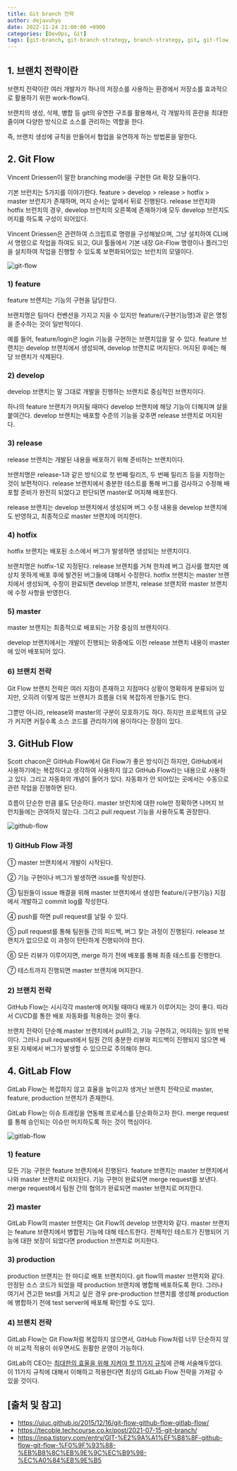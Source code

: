 ```yaml
---
title: Git branch 전략
author: dejavuhyo
date: 2022-11-24 21:00:00 +0900
categories: [DevOps, Git]
tags: [git-branch, git-branch-strategy, branch-strategy, git, git-flow, github-flow, gitlab-flow, 깃-브랜치, 깃-브랜치-전략, 브랜치-전략]
---
```


## 1. 브랜치 전략이란
브랜치 전략이란 여러 개발자가 하나의 저장소를 사용하는 환경에서 저장소를 효과적으로 활용하기 위한 work-flow다.

브랜치의 생성, 삭제, 병합 등 git의 유연한 구조를 활용해서, 각 개발자의 혼란을 최대한 줄이며 다양한 방식으로 소스를 관리하는 역할을 한다.

즉, 브랜치 생성에 규칙을 만들어서 협업을 유연하게 하는 방법론을 말한다.

## 2. Git Flow
Vincent Driessen이 말한 branching model을 구현한 Git 확장 모듈이다.

기본 브런치는 5가지를 이야기한다. feature > develop > release > hotfix > master 브런치가 존재하며, 머지 순서는 앞에서 뒤로 진행된다. release 브런치와 hotfix 브런치의 경우, develop 브런치의 오른쪽에 존재하기에 모두 develop 브런치도 머지를 하도록 구성이 되어있다.

Vincent Driessen은 관련하여 스크립트로 명령을 구성해놨으며, 그냥 설치하여 CLI에서 명령으로 작업을 하여도 되고, GUI 툴들에서 기본 내장 Git-Flow 명령이나 플러그인을 설치하여 작업을 진행할 수 있도록 보편화되어있는 브런치의 모델이다.

![git-flow](/assets/img/2022-11-24-git-branch-strategy/git-flow.png)

### 1) feature
feature 브랜치는 기능의 구현을 담당한다.

브랜치명은 팀마다 컨벤션을 가지고 지을 수 있지만 feature/{구현기능명}과 같은 명칭을 준수하는 것이 일반적이다.

예를 들어, feature/login은 login 기능을 구현하는 브랜치임을 알 수 있다. feature 브랜치는 develop 브랜치에서 생성되며, develop 브랜치로 머지된다. 머지된 후에는 해당 브랜치가 삭제된다.

### 2) develop
develop 브랜치는 말 그대로 개발을 진행하는 브랜치로 중심적인 브랜치이다.

하나의 feature 브랜치가 머지될 때마다 develop 브랜치에 해당 기능이 더해지며 살을 붙여간다. develop 브랜치는 배포할 수준의 기능을 갖추면 release 브랜치로 머지된다.

### 3) release
release 브랜치는 개발된 내용을 배포하기 위해 준비하는 브랜치이다.

브랜치명은 release-1과 같은 방식으로 첫 번째 릴리즈, 두 번째 릴리즈 등을 지정하는 것이 보편적이다. release 브랜치에서 충분한 테스트를 통해 버그를 검사하고 수정해 배포할 준비가 완전히 되었다고 판단되면 master로 머지해 배포한다.

release 브랜치는 develop 브랜치에서 생성되며 버그 수정 내용을 develop 브랜치에도 반영하고, 최종적으로 master 브랜치에 머지한다.

### 4) hotfix
hotfix 브랜치는 배포된 소스에서 버그가 발생하면 생성되는 브랜치이다.

브랜치명은 hotfix-1로 지정된다. release 브랜치를 거쳐 한차례 버그 검사를 했지만 예상치 못하게 배포 후에 발견된 버그들에 대해서 수정한다. hotfix 브랜치는 master 브랜치에서 생성되며, 수정이 완료되면 develop 브랜치, release 브랜치와 master 브랜치에 수정 사항을 반영한다.

### 5) master
master 브랜치는 최종적으로 배포되는 가장 중심의 브랜치이다.

develop 브랜치에서는 개발이 진행되는 와중에도 이전 release 브랜치 내용이 master에 있어 배포되어 있다.

### 6) 브랜치 전략
Git Flow 브랜치 전략은 여러 지점이 존재하고 지점마다 상황이 명확하게 분류되어 있지만, 오히려 이렇게 많은 브랜치가 흐름을 더욱 복잡하게 만들기도 한다.

그뿐만 아니라, release와 master의 구분이 모호하기도 하다. 하지만 프로젝트의 규모가 커지면 커질수록 소스 코드를 관리하기에 용이하다는 장점이 있다.

## 3. GitHub Flow
Scott chacon은 GitHub Flow에서 Git Flow가 좋은 방식이긴 하지만, GitHub에서 사용하기에는 복잡하다고 생각하여 사용하지 않고 GitHub Flow라는 내용으로 사용하고 있다. 그리고 자동화의 개념이 들어가 있다. 자동화가 안 되어있는 곳에서는 수동으로 관련 작업을 진행하면 된다.

흐름이 단순한 만큼 룰도 단순하다. master 브런치에 대한 role만 정확하면 나머지 브런치들에는 관여하지 않는다. 그리고 pull request 기능을 사용하도록 권장한다.

![github-flow](/assets/img/2022-11-24-git-branch-strategy/github-flow.png)

### 1) GitHub Flow 과정

① master 브랜치에서 개발이 시작된다.

② 기능 구현이나 버그가 발생하면 issue를 작성한다.

③ 팀원들이 issue 해결을 위해 master 브랜치에서 생성한 feature/{구현기능} 지점에서 개발하고 commit log를 작성한다.

④ push를 하면 pull request를 날릴 수 있다.

⑤ pull request를 통해 팀원들 간의 피드백, 버그 찾는 과정이 진행된다. release 브랜치가 없으므로 이 과정이 탄탄하게 진행되어야 한다.

⑥ 모든 리뷰가 이루어지면, merge 하기 전에 배포를 통해 최종 테스트를 진행한다.

⑦ 테스트까지 진행되면 master 브랜치에 머지한다.

### 2) 브랜치 전략
GitHub Flow는 시시각각 master에 머지될 때마다 배포가 이루어지는 것이 좋다. 따라서 CI/CD를 통한 배포 자동화를 적용하는 것이 좋다.

브랜치 전략이 단순해 master 브랜치에서 pull하고, 기능 구현하고, 머지하는 일의 반복이다. 그러나 pull request에서 팀원 간의 충분한 리뷰와 피드백이 진행되지 않으면 배포된 자체에서 버그가 발생할 수 있으므로 주의해야 한다.

## 4. GitLab Flow
GitLab Flow는 복잡하지 않고 효율을 높이고자 생겨난 브랜치 전략으로 master, feature, production 브랜치가 존재한다.

GitLab Flow는 이슈 트래킹을 연동해 프로세스를 단순화하고자 한다. merge request를 통해 승인되는 이슈만 머지하도록 하는 것이 핵심이다.

![gitlab-flow](/assets/img/2022-11-24-git-branch-strategy/gitlab-flow.png)

### 1) feature
모든 기능 구현은 feature 브랜치에서 진행된다. feature 브랜치는 master 브랜치에서 나와 master 브랜치로 머지된다. 기능 구현이 완료되면 merge request를 보낸다. merge request에서 팀원 간의 협의가 완료되면 master 브랜치로 머지한다.

### 2) master
GitLab Flow의 master 브랜치는 Git Flow의 develop 브랜치와 같다. master 브랜치는 feature 브랜치에서 병합된 기능에 대해 테스트한다. 전체적인 테스트가 진행되어 기능에 대한 보장이 되었다면 production 브랜치로 머지한다.

### 3) production
production 브랜치는 한 마디로 배포 브랜치이다. git flow의 master 브랜치와 같다. 안정된 소스 코드가 되었을 때 production 브랜치에 병합해 배포하도록 한다. 그러나 여기서 견고한 test를 거치고 싶은 경우 pre-production 브랜치를 생성해 production에 병합하기 전에 test server에 배포해 확인할 수도 있다.

### 4) 브랜치 전략
GitLab Flow는 Git Flow처럼 복잡하지 않으면서, GitHub Flow처럼 너무 단순하지 않아 비교적 적용이 쉬우면서도 원활한 운영이 가능하다.

GitLab의 CEO는 [최대한의 효울을 위해 지켜야 할 11가지 규칙](https://about.gitlab.com/topics/version-control/what-are-gitlab-flow-best-practices/)에 관해 서술해두었다. 이 11가지 규칙에 대해서 이해하고 적용한다면 최상의 GitLab Flow 전략을 가져갈 수 있을 것이다.

## [출처 및 참고]
* <https://ujuc.github.io/2015/12/16/git-flow-github-flow-gitlab-flow/>
* <https://tecoble.techcourse.co.kr/post/2021-07-15-git-branch/>
* <https://inpa.tistory.com/entry/GIT-%E2%9A%A1%EF%B8%8F-github-flow-git-flow-%F0%9F%93%88-%EB%B8%8C%EB%9E%9C%EC%B9%98-%EC%A0%84%EB%9E%B5>
